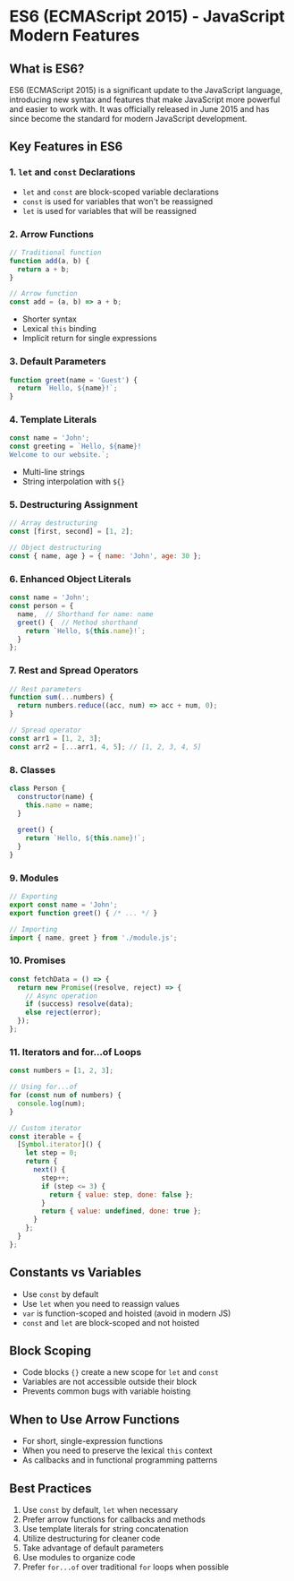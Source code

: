 # ES6 (ECMAScript 2015) - JavaScript Modern Features

## What is ES6?
ES6 (ECMAScript 2015) is a significant update to the JavaScript language, introducing new syntax and features that make JavaScript more powerful and easier to work with. It was officially released in June 2015 and has since become the standard for modern JavaScript development.

## Key Features in ES6

### 1. `let` and `const` Declarations
- `let` and `const` are block-scoped variable declarations
- `const` is used for variables that won't be reassigned
- `let` is used for variables that will be reassigned

### 2. Arrow Functions
```javascript
// Traditional function
function add(a, b) {
  return a + b;
}

// Arrow function
const add = (a, b) => a + b;
```
- Shorter syntax
- Lexical `this` binding
- Implicit return for single expressions

### 3. Default Parameters
```javascript
function greet(name = 'Guest') {
  return `Hello, ${name}!`;
}
```

### 4. Template Literals
```javascript
const name = 'John';
const greeting = `Hello, ${name}!
Welcome to our website.`;
```
- Multi-line strings
- String interpolation with `${}`

### 5. Destructuring Assignment
```javascript
// Array destructuring
const [first, second] = [1, 2];

// Object destructuring
const { name, age } = { name: 'John', age: 30 };
```

### 6. Enhanced Object Literals
```javascript
const name = 'John';
const person = {
  name,  // Shorthand for name: name
  greet() {  // Method shorthand
    return `Hello, ${this.name}!`;
  }
};
```

### 7. Rest and Spread Operators
```javascript
// Rest parameters
function sum(...numbers) {
  return numbers.reduce((acc, num) => acc + num, 0);
}

// Spread operator
const arr1 = [1, 2, 3];
const arr2 = [...arr1, 4, 5]; // [1, 2, 3, 4, 5]
```

### 8. Classes
```javascript
class Person {
  constructor(name) {
    this.name = name;
  }
  
  greet() {
    return `Hello, ${this.name}!`;
  }
}
```

### 9. Modules
```javascript
// Exporting
export const name = 'John';
export function greet() { /* ... */ }

// Importing
import { name, greet } from './module.js';
```

### 10. Promises
```javascript
const fetchData = () => {
  return new Promise((resolve, reject) => {
    // Async operation
    if (success) resolve(data);
    else reject(error);
  });
};
```

### 11. Iterators and for...of Loops
```javascript
const numbers = [1, 2, 3];

// Using for...of
for (const num of numbers) {
  console.log(num);
}

// Custom iterator
const iterable = {
  [Symbol.iterator]() {
    let step = 0;
    return {
      next() {
        step++;
        if (step <= 3) {
          return { value: step, done: false };
        }
        return { value: undefined, done: true };
      }
    };
  }
};
```

## Constants vs Variables
- Use `const` by default
- Use `let` when you need to reassign values
- `var` is function-scoped and hoisted (avoid in modern JS)
- `const` and `let` are block-scoped and not hoisted

## Block Scoping
- Code blocks `{}` create a new scope for `let` and `const`
- Variables are not accessible outside their block
- Prevents common bugs with variable hoisting

## When to Use Arrow Functions
- For short, single-expression functions
- When you need to preserve the lexical `this` context
- As callbacks and in functional programming patterns

## Best Practices
1. Use `const` by default, `let` when necessary
2. Prefer arrow functions for callbacks and methods
3. Use template literals for string concatenation
4. Utilize destructuring for cleaner code
5. Take advantage of default parameters
6. Use modules to organize code
7. Prefer `for...of` over traditional `for` loops when possible
